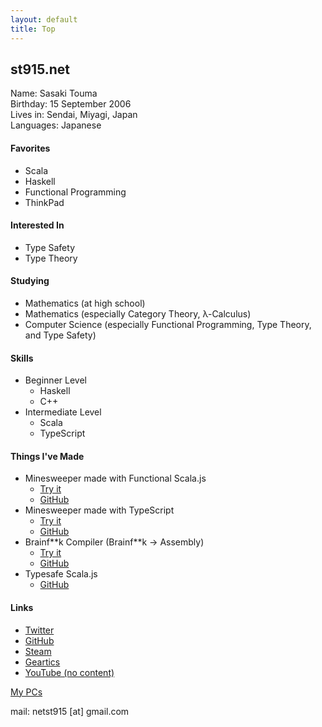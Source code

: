 ```yaml
---
layout: default
title: Top
---
```


## st915.net

Name: Sasaki Touma<br>
Birthday: 15 September 2006<br>
Lives in: Sendai, Miyagi, Japan<br>
Languages: Japanese
#### Favorites
- Scala
- Haskell
- Functional Programming
- ThinkPad

#### Interested In
- Type Safety
- Type Theory

#### Studying
- Mathematics (at high school)
- Mathematics (especially Category Theory, λ-Calculus)
- Computer Science (especially Functional Programming, Type Theory, and Type Safety)

#### Skills
- Beginner Level
  - Haskell
  - C++
- Intermediate Level
  - Scala
  - TypeScript

#### Things I've Made
- Minesweeper made with Functional Scala.js
  - [Try it](https://stouma915.github.io/minesweeper-scala/)
  - [GitHub](https://github.com/stouma915/minesweeper-scala/)
- Minesweeper made with TypeScript
  - [Try it](https://stouma915.github.io/minesweeper/)
  - [GitHub](https://github.com/stouma915/minesweeper/)
- Brainf\*\*k Compiler (Brainf\*\*k → Assembly)
  - [Try it](https://github.com/stouma915/bf-compiler/releases/latest)
  - [GitHub](https://github.com/stouma915/bf-compiler/)
- Typesafe Scala.js
  - [GitHub](https://github.com/stouma915/typesafe-scalajs)

#### Links
* [Twitter](https://twitter.com/net_stouma915)
* [GitHub](https://github.com/stouma915)
* [Steam](https://steamcommunity.com/profiles/76561199242758778)
* [Geartics](https://www.geartics.com/net_stouma915)
* [YouTube (no content)](https://www.youtube.com/channel/UCJmPPeZmL-OC03-zSb2Dcwg)

[My PCs](/pcs/)<br>

mail: netst915 \[at] gmail.com
